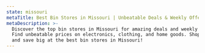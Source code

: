 ```yaml
---
state: missouri
metaTitle: Best Bin Stores in Missouri | Unbeatable Deals & Weekly Offers
metaDescription: >-
  Discover the top bin stores in Missouri for amazing deals and weekly offers.
  Find unbeatable prices on electronics, clothing, and home goods. Shop smart
  and save big at the best bin stores in Missouri!
---
```


